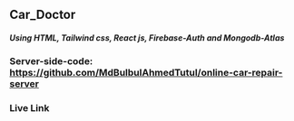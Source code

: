 ## Car_Doctor
##### Using HTML, Tailwind css, React js, Firebase-Auth and Mongodb-Atlas
### Server-side-code: https://github.com/MdBulbulAhmedTutul/online-car-repair-server
### Live Link

